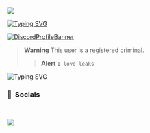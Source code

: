 <a href='(https://github.com/kamihyp)'>
<img src="https://media1.giphy.com/media/W9MrfVxE4s2Zi/giphy.gif?cid=ecf05e476qsncpoev4p8r14z6xz7j9vlp2xzzmm12fwj7xqn&rid=giphy.gif&ct=g"></code></a>

[![Typing SVG](https://readme-typing-svg.demolab.com?font=Fira+Code&pause=1000&color=2807F7&width=435&lines=kamii)](https://git.io/typing-svg)


[![DiscordProfileBanner](https://discord.c99.nl/widget/theme-4/713310690538029076.png)](https://discord.com)

> **Warning**
> This user is a registered criminal.
> > **Alert**
> ```I love leaks```

![Typing SVG](https://readme-typing-svg.herokuapp.com?duration=2100&color=F7C433&lines=dashed+is+on+top%3F;Local+criminal.)

### <p align="left">🥴 &nbsp;Socials</p>
<br>
<p align="left"><strong>

</strong></p>


  <a href='(https://github.com/kamihyp)'>
<img src="https://media.discordapp.net/attachments/972533899462836334/1080636763619475537/20230301_233107.gif"></code></a>
